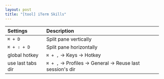 ```yaml
---
layout: post
title: "[tool] iTerm Skills"
---
```


| Settings          | Description                                                |
| :---------------- | :--------------------------------------------------------- |
| `⌘ + D`           | Split pane vertically                                      |
| `⌘ + ⇧ + D`       | Split pane horizontally                                    |
| global hotkey     | `⌘ + ,` -> Keys -> Hotkey                                  |
| use last tabs dir | `⌘ + ,` -> Profiles -> General -> Reuse last session's dir |